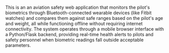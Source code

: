 This is an  an aviation safety web application that monitors the pilot's biometrics through Bluetooth-connected wearable devices (like Fitbit watches) 
and compares them against safe ranges based on the pilot's age and weight,
all while functioning offline without requiring internet connectivity. 
The system operates through a mobile browser interface with a Python/Flask backend, 
providing real-time health alerts to pilots and safety personnel when biometric readings fall outside acceptable parameters.

